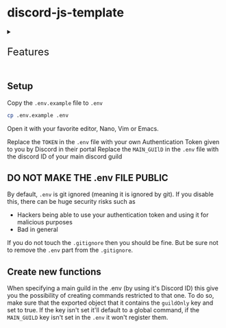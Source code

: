 # discord-js-template

<details>
<summary><p style="font-size: 24px">Features</p></summary>
1. SQLite Database handler (located in `./src/utils/database/`):
    - `executeStatement(sqlquery: string, params?: string[]): Promise<number|string|Error>`
        - execute an update query or an insert query
    - `executeTransaction({sqlquery: string, params?: string[]}[]): Promise<boolean|Error>`
        - execute multiple statements either update or insert
    - `executeQuery(sqlquery: string, params?: string[], action?: "get"|"all"): Promise<object|object[]|Error>`
        - execute a query to return one entry or all entries, will default to using `"get"` if not specified.
        - `"get"` will return a single line that satisfies the query and parameters
        - `"all"` will return all lines that satisfy the query and parameters

2. Application commands (located in `./src/commands/`):
    - You can set the command to be restricted to the main guild, requires that the `MAIN_GUILD` field be set in the `.env`
    - To define a new command you only need to create a new file, it's export has to be the following structure:
    ```js
    guildOnly: boolean,
    // from discord.js
    register_command: SlashCommandBuilder,
    // Client & ChatInputCommandInteraction from discord.js
    execute: async function (client: Client, interaction: ChatInputCommandInteraction): void
    ```
    - External Documentation:
      - [SlashCommandBuilder](https://discord.js.org/docs/packages/builders/1.9.0/SlashCommandBuilder:Class)
      - [Client](https://discord.js.org/docs/packages/discord.js/14.18.0/Client:Class)
      - [ChatInputCommandInteraction](https://discord.js.org/docs/packages/discord.js/14.18.0/ChatInputCommandInteraction:Class)

3. Event handlers (located in `./src/events/`):
    - To define a new event handler you only need to create a new file, it's export has to be the following structure:
    ```js
    // from discord.js
    event: Events enum,
    type: "once"|"on",
    // Client from discord.js, ... args relating to the event check discord.js documentation
    call: async function (client: Client, ...): void
    ```
    - External Documentation:
      - [Events](https://discord.js.org/docs/packages/discord.js/14.18.0/Events:Enum)
      - [Client](https://discord.js.org/docs/packages/discord.js/14.18.0/Client:Class)

4. Static Message handler (located in `./src/staticMessages/`):
    - To define a new static message you only need to create a new file, it's export has to be the following structure:
    ```js
    customId: string[],
    // Client from discord.js
    setup: async function (client: Client) {},
    // Client & CommandInteraction from discord.js
    callback: async function (client: Client, interaction: CommandInteraction): void
    ```
    - External Documentation:
      - [Client](https://discord.js.org/docs/packages/discord.js/14.18.0/Client:Class)
      - [CommandInteraction](https://discord.js.org/docs/packages/discord.js/14.18.0/CommandInteraction:Class) _Could be button, dropdown, etc... types of interaction_
</details>

## Setup
Copy the `.env.example` file to `.env`
```bash
cp .env.example .env
```

Open it with your favorite editor, Nano, Vim or Emacs.

Replace the `TOKEN` in the `.env` file with your own Authentication Token given to you by Discord in their portal 
Replace the `MAIN_GUIlD` in the `.env` file with the discord ID of your main discord guild 

## DO NOT MAKE THE .env FILE PUBLIC
By default, `.env` is git ignored (meaning it is ignored by git). If you disable this, there can be huge security risks such as
- Hackers being able to use your authentication token and using it for malicious purposes
- Bad in general

If you do not touch the `.gitignore` then you should be fine. But be sure not to remove the `.env` part from the `.gitignore`.

## Create new functions
When specifying a main guild in the .env (by using it's Discord ID) this give you the possibility of creating commands restricted to that one.
To do so, make sure that the exported object that it contains the `guildOnly` key and set to true.
If the key isn't set it'll default to a global command, if the `MAIN_GUILD` key isn't set in the `.env` it won't register them.
